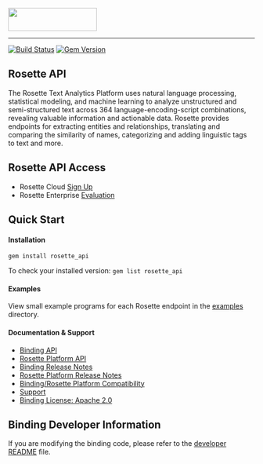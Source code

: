 <a href="https://www.rosette.com"><img src="https://s3.amazonaws.com/styleguide.basistech.com/logos/rosette-logo.png" width="181" height="47" /></a>

---

[![Build Status](https://travis-ci.org/rosette-api/ruby.svg?branch=develop)](https://travis-ci.org/rosette-api/ruby) [![Gem Version](https://badge.fury.io/rb/rosette_api.svg)](https://badge.fury.io/rb/rosette_api)

## Rosette API
The Rosette Text Analytics Platform uses natural language processing, statistical modeling, and machine learning to
analyze unstructured and semi-structured text across 364 language-encoding-script combinations, revealing valuable
information and actionable data. Rosette provides endpoints for extracting entities and relationships, translating and
comparing the similarity of names, categorizing and adding linguistic tags to text and more.

## Rosette API Access
- Rosette Cloud [Sign Up](https://developer.rosette.com/signup)
- Rosette Enterprise [Evaluation](https://www.rosette.com/product-eval/)

## Quick Start

#### Installation

`gem install rosette_api`

To check your installed version:
`gem list rosette_api`

#### Examples
View small example programs for each Rosette endpoint
in the [examples](https://github.com/rosette-api/ruby/tree/develop/examples) directory.

#### Documentation & Support
- [Binding API](https://rosette-api.github.io/ruby/)
- [Rosette Platform API](https://developer.rosette.com/features-and-functions)
- [Binding Release Notes](https://github.com/rosette-api/ruby/wiki/Release-Notes)
- [Rosette Platform Release Notes](https://support.rosette.com/hc/en-us/articles/360018354971-Release-Notes)
- [Binding/Rosette Platform Compatibility](https://developer.rosette.com/features-and-functions?ruby#)
- [Support](https://support.rosette.com)
- [Binding License: Apache 2.0](https://github.com/rosette-api/ruby/blob/develop/LICENSE)

## Binding Developer Information
If you are modifying the binding code, please refer to the [developer README](https://github.com/rosette-api/ruby/tree/develop/DEVELOPER.md) file.

